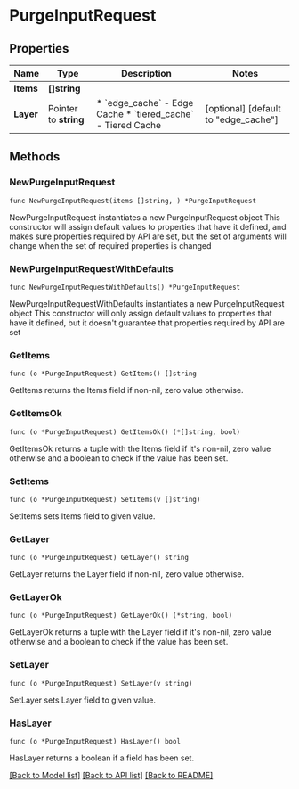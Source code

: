 # PurgeInputRequest

## Properties

Name | Type | Description | Notes
------------ | ------------- | ------------- | -------------
**Items** | **[]string** |  | 
**Layer** | Pointer to **string** | * &#x60;edge_cache&#x60; - Edge Cache * &#x60;tiered_cache&#x60; - Tiered Cache | [optional] [default to "edge_cache"]

## Methods

### NewPurgeInputRequest

`func NewPurgeInputRequest(items []string, ) *PurgeInputRequest`

NewPurgeInputRequest instantiates a new PurgeInputRequest object
This constructor will assign default values to properties that have it defined,
and makes sure properties required by API are set, but the set of arguments
will change when the set of required properties is changed

### NewPurgeInputRequestWithDefaults

`func NewPurgeInputRequestWithDefaults() *PurgeInputRequest`

NewPurgeInputRequestWithDefaults instantiates a new PurgeInputRequest object
This constructor will only assign default values to properties that have it defined,
but it doesn't guarantee that properties required by API are set

### GetItems

`func (o *PurgeInputRequest) GetItems() []string`

GetItems returns the Items field if non-nil, zero value otherwise.

### GetItemsOk

`func (o *PurgeInputRequest) GetItemsOk() (*[]string, bool)`

GetItemsOk returns a tuple with the Items field if it's non-nil, zero value otherwise
and a boolean to check if the value has been set.

### SetItems

`func (o *PurgeInputRequest) SetItems(v []string)`

SetItems sets Items field to given value.


### GetLayer

`func (o *PurgeInputRequest) GetLayer() string`

GetLayer returns the Layer field if non-nil, zero value otherwise.

### GetLayerOk

`func (o *PurgeInputRequest) GetLayerOk() (*string, bool)`

GetLayerOk returns a tuple with the Layer field if it's non-nil, zero value otherwise
and a boolean to check if the value has been set.

### SetLayer

`func (o *PurgeInputRequest) SetLayer(v string)`

SetLayer sets Layer field to given value.

### HasLayer

`func (o *PurgeInputRequest) HasLayer() bool`

HasLayer returns a boolean if a field has been set.


[[Back to Model list]](../README.md#documentation-for-models) [[Back to API list]](../README.md#documentation-for-api-endpoints) [[Back to README]](../README.md)


